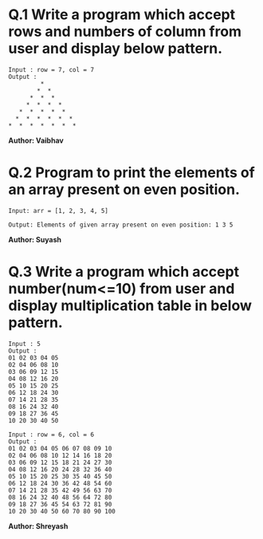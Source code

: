 # Q.1 Write a program which accept rows and numbers of column from user and display below pattern.

~~~
Input : row = 7, col = 7
Output :
         *
        *  *
      *  *  *
     *  *  *  *
   *  *  *  *  *
  *  *  *  *  *  *
*  *  *  *  *  *  *
~~~
**Author: Vaibhav**

# Q.2 Program to print the elements of an array present on even position.
~~~
Input: arr = [1, 2, 3, 4, 5]  

Output: Elements of given array present on even position: 1 3 5 
~~~
**Author: Suyash**

# Q.3 Write a program which accept number(num<=10) from user and display multiplication table in below pattern.
~~~
Input : 5
Output :
01 02 03 04 05 
02 04 06 08 10 
03 06 09 12 15 
04 08 12 16 20 
05 10 15 20 25 
06 12 18 24 30 
07 14 21 28 35 
08 16 24 32 40 
09 18 27 36 45 
10 20 30 40 50
~~~
~~~
Input : row = 6, col = 6
Output :
01 02 03 04 05 06 07 08 09 10 
02 04 06 08 10 12 14 16 18 20 
03 06 09 12 15 18 21 24 27 30 
04 08 12 16 20 24 28 32 36 40 
05 10 15 20 25 30 35 40 45 50 
06 12 18 24 30 36 42 48 54 60 
07 14 21 28 35 42 49 56 63 70 
08 16 24 32 40 48 56 64 72 80 
09 18 27 36 45 54 63 72 81 90 
10 20 30 40 50 60 70 80 90 100 
~~~
**Author: Shreyash**
